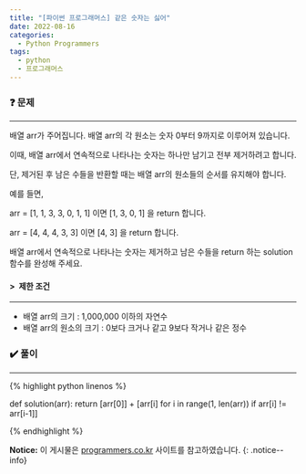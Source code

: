 ```yaml
---
title: "[파이썬 프로그래머스] 같은 숫자는 싫어"
date: 2022-08-16
categories:
  - Python Programmers
tags:
  - python
  - 프로그래머스
---
```


### ❓ 문제

---

배열 arr가 주어집니다. 배열 arr의 각 원소는 숫자 0부터 9까지로 이루어져 있습니다.

이때, 배열 arr에서 연속적으로 나타나는 숫자는 하나만 남기고 전부 제거하려고 합니다.

단, 제거된 후 남은 수들을 반환할 때는 배열 arr의 원소들의 순서를 유지해야 합니다.

예를 들면,

arr = [1, 1, 3, 3, 0, 1, 1] 이면 [1, 3, 0, 1] 을 return 합니다.

arr = [4, 4, 4, 3, 3] 이면 [4, 3] 을 return 합니다.

배열 arr에서 연속적으로 나타나는 숫자는 제거하고 남은 수들을 return 하는 solution 함수를 완성해 주세요.

#### > &nbsp;제한 조건

---

- 배열 arr의 크기 : 1,000,000 이하의 자연수
- 배열 arr의 원소의 크기 : 0보다 크거나 같고 9보다 작거나 같은 정수


### ✔️ 풀이

---

{% highlight python linenos %}

def solution(arr):
    return [arr[0]] + [arr[i] for i in range(1, len(arr)) if arr[i] != arr[i-1]]

{% endhighlight %}


**Notice:** 이 게시물은 [programmers.co.kr](https://programmers.co.kr/learn/courses/30/lessons/12906) 사이트를 참고하였습니다.
{: .notice--info}